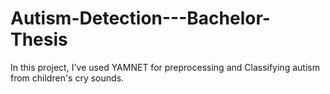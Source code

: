 # Autism-Detection---Bachelor-Thesis
In this project, I've used YAMNET for preprocessing and Classifying autism from children's cry sounds. 
